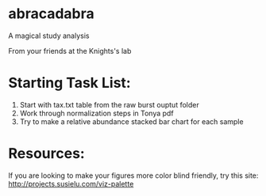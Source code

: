 # abracadabra
A magical study analysis

From your friends at the Knights's lab


# Starting Task List:
1. Start with tax.txt table from the raw burst ouptut folder
2. Work through normalization steps in Tonya pdf
3. Try to make a relative abundance stacked bar chart for each sample


# Resources:
If you are looking to make your figures more color blind friendly, try this site: http://projects.susielu.com/viz-palette
